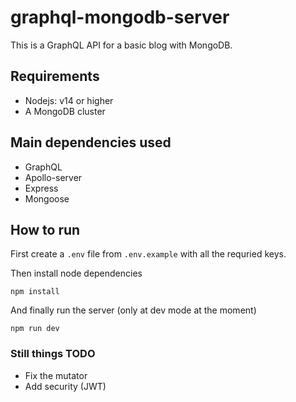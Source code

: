 # graphql-mongodb-server

This is a GraphQL API for a basic blog with MongoDB.

## Requirements

- Nodejs: v14 or higher
- A MongoDB cluster

## Main dependencies used

- GraphQL
- Apollo-server
- Express
- Mongoose

## How to run

First create a `.env` file from `.env.example` with all the requried keys.

Then install node dependencies

```
npm install
```

And finally run the server (only at dev mode at the moment)

```
npm run dev
```

### Still things TODO

- Fix the mutator
- Add security (JWT)
